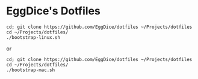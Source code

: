 # EggDice's Dotfiles


```
cd; git clone https://github.com/EggDice/dotfiles ~/Projects/dotfiles
cd ~/Projects/dotfiles/
./bootstrap-linux.sh
```

or

```
cd; git clone https://github.com/EggDice/dotfiles ~/Projects/dotfiles
cd ~/Projects/dotfiles/
./bootstrap-mac.sh
```


